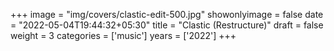 +++
image = "img/covers/clastic-edit-500.jpg"
showonlyimage = false
date = "2022-05-04T19:44:32+05:30"
title = "Clastic (Restructure)"
draft = false
weight = 3
categories = ['music']
years = ['2022']
+++


<!--more-->

